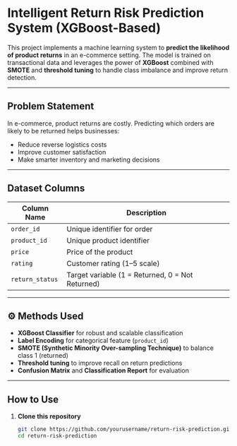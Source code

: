 #  Intelligent Return Risk Prediction System (XGBoost-Based)

This project implements a machine learning system to **predict the likelihood of product returns** in an e-commerce setting. The model is trained on transactional data and leverages the power of **XGBoost** combined with **SMOTE** and **threshold tuning** to handle class imbalance and improve return detection.

---

##  Problem Statement

In e-commerce, product returns are costly. Predicting which orders are likely to be returned helps businesses:
- Reduce reverse logistics costs
- Improve customer satisfaction
- Make smarter inventory and marketing decisions

---

##  Dataset Columns

| Column Name   | Description                  |
|---------------|------------------------------|
| `order_id`    | Unique identifier for order  |
| `product_id`  | Unique product identifier    |
| `price`       | Price of the product         |
| `rating`      | Customer rating (1–5 scale)  |
| `return_status` | Target variable (1 = Returned, 0 = Not Returned) |

---

## ⚙ Methods Used

- **XGBoost Classifier** for robust and scalable classification
- **Label Encoding** for categorical feature (`product_id`)
- **SMOTE (Synthetic Minority Over-sampling Technique)** to balance class 1 (returned)
- **Threshold tuning** to improve recall on return predictions
- **Confusion Matrix** and **Classification Report** for evaluation

---

##  How to Use

1. **Clone this repository**
   ```bash
   git clone https://github.com/yourusername/return-risk-prediction.git
   cd return-risk-prediction

